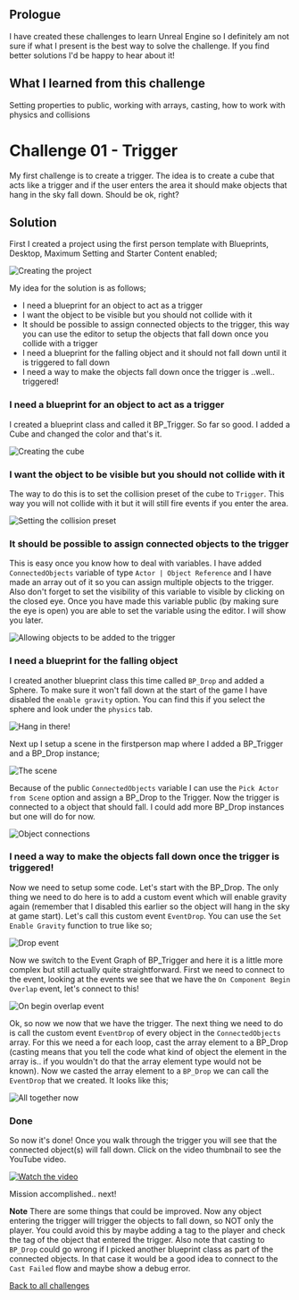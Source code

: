 ## Prologue
I have created these challenges to learn Unreal Engine so I definitely am not sure if what I present is the best way to solve the challenge. If you find better solutions I'd be happy to hear about it!

## What I learned from this challenge
Setting properties to public, working with arrays, casting, how to work with physics and collisions

# Challenge 01 - Trigger

My first challenge is to create a trigger. The idea is to create a cube that acts like a trigger and if the user enters the area it should make objects that hang in the sky fall down. Should be ok, right?

## Solution

First I created a project using the first person template with Blueprints, Desktop, Maximum Setting and Starter Content enabled;

![Creating the project](01.png)

My idea for the solution is as follows;
* I need a blueprint for an object to act as a trigger
* I want the object to be visible but you should not collide with it
* It should be possible to assign connected objects to the trigger, this way you can use the editor to setup the objects that fall down once you collide with a trigger
* I need a blueprint for the falling object and it should not fall down until it is triggered to fall down
* I need a way to make the objects fall down once the trigger is ..well.. triggered! 

### I need a blueprint for an object to act as a trigger
I created a blueprint class and called it BP_Trigger. So far so good. I added a Cube and changed the color and that's it.

![Creating the cube](02.png)

### I want the object to be visible but you should not collide with it
The way to do this is to set the collision preset of the cube to ```Trigger```. This way you will not collide with it but it will still fire events if you enter the area.

![Setting the collision preset](03.png)

### It should be possible to assign connected objects to the trigger
This is easy once you know how to deal with variables. I have added ```ConnectedObjects``` variable of type ```Actor | Object Reference``` and I have made an array out of it so you can assign multiple objects to the trigger. Also don't forget to set the visibility of this variable to visible by clicking on the closed eye. Once you have made this variable public (by making sure the eye is open) you are able to set the variable using the editor. I will show you later.

![Allowing objects to be added to the trigger](04.png)

### I need a blueprint for the falling object
I created another blueprint class this time called ```BP_Drop``` and added a Sphere. To make sure it won't fall down at the start of the game I have disabled the ```enable gravity``` option. You can find this if you select the sphere and look under the ```physics``` tab. 

![Hang in there!](05.png)

Next up I setup a scene in the firstperson map where I added a BP_Trigger and a BP_Drop instance;

![The scene](06.png)

Because of the public ```ConnectedObjects``` variable I can use the ```Pick Actor from Scene``` option and assign a BP_Drop to the Trigger. Now the trigger is connected to a object that should fall. I could add more BP_Drop instances but one will do for now.

![Object connections](07.png)

### I need a way to make the objects fall down once the trigger is triggered!

Now we need to setup some code. Let's start with the BP_Drop. The only thing we need to do here is to add a custom event which will enable gravity again (remember that I disabled this earlier so the object will hang in the sky at game start). Let's call this custom event ```EventDrop```. You can use the ```Set Enable Gravity``` function to true like so;

![Drop event](08.png)

Now we switch to the Event Graph of BP_Trigger and here it is a little more complex but still actually quite straightforward. First we need to connect to the event, looking at the events we see that we have the `On Component Begin Overlap` event, let's connect to this!

![On begin overlap event](09.png)

Ok, so now we now that we have the trigger. The next thing we need to do is call the custom event ```EventDrop``` of every object in the ```ConnectedObjects``` array. For this we need a for each loop, cast the array element to a BP_Drop (casting means that you tell the code what kind of object the element in the array is.. if you wouldn't do that the array element type would not be known). Now we casted the array element to a ```BP_Drop``` we can call the ```EventDrop``` that we created. It looks like this;

![All together now](10.png)

### Done

So now it's done! Once you walk through the trigger you will see that the connected object(s) will fall down. Click on the video thumbnail to see the YouTube video.

[![Watch the video](https://img.youtube.com/vi/dXGWzXxOHqM/default.jpg)](https://www.youtube.com/watch?v=dXGWzXxOHqM)

Mission accomplished.. next!

**Note** There are some things that could be improved. Now any object entering the trigger will trigger the objects to fall down, so NOT only the player. You could avoid this by maybe adding a tag to the player and check the tag of the object that entered the trigger. Also note that casting to ```BP_Drop``` could go wrong if I picked another blueprint class as part of the connected objects. In that case it would be a good idea to connect to the ```Cast Failed``` flow and maybe show a debug error.

[Back to all challenges](../README.md)
